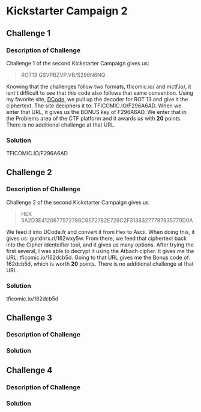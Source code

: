 # Kickstarter Campaign 2

## Challenge 1

### Description of Challenge

Challenge 1 of the second Kickstarter Campaign gives us: 
> ROT13 GSVPBZVP.VB/S296N6NQ

Knowing that the challenges follow two formats, tficomic.io/ and mctf.io/, it isnt't difficult to see that this code also follows that same convention.  Using my favorite site, <a href="https://www.dcode.fr/en">DCode</a>, we pull up the decoder for ROT 13 and give it the ciphertext.  The site deciphers it to: TFICOMIC.IO/F296A6AD.  When we enter that URL, it gives us the BONUS key of F296A6AD. We enter that in the Problems area of the CTF platform and it awards us with **20** points. There is no additional challenge at that URL.

### Solution

TFICOMIC.IO/F296A6AD

## Challenge 2

### Description of Challenge

Challenge 2 of the second Kickstarter Campaign gives us

> HEX 5A2D3E4120677572786C6E72782E726C2F31363277787935770D0A

We feed it into DCode.fr and convert it from Hex to Ascii.  When doing this, it gives us: gurxlnrx.rl/162wxy5w. From there, we feed that ciphertext back into the Cipher identeifier tool, and it gives us many options.  After trying the first several, I was able to decrypt it using the Atbach cipher.  It gives me the URL: tficomic.io/162dcb5d. Going to that URL gives me the Bonus code of: 162dcb5d, which is worth **20** points.  There is no additional challenge at that URL.

### Solution

tficomic.io/162dcb5d

## Challenge 3

### Description of Challenge

### Solution

## Challenge 4

### Description of Challenge

### Solution
